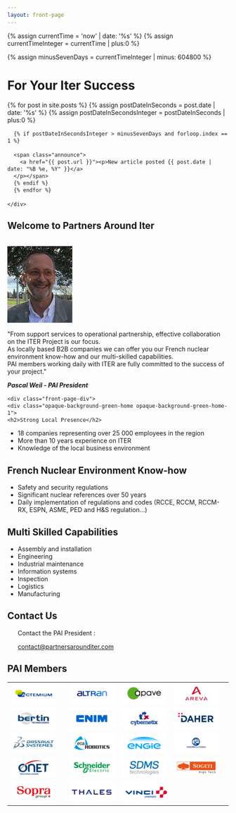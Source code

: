 ```yaml
---
layout: front-page
---
```


 {% assign currentTime = 'now' | date: '%s' %}
  {% assign currentTimeInteger = currentTime | plus:0 %}

  {% assign minusSevenDays = currentTimeInteger | minus: 604800 %}

<!--<p id="jstime"></p>
  <script type="text/javascript">
  var d = new Date();
  var e = d.getTime();
  var p = "<p>" + e + "</p>"</script>
  <script type="text/javascript">
  document.getElementById("jstime").innerHTML = p;
  </script>
 
  <p>Current Time in seconds = {{ currentTime }}</p>

  <p>Current seconds - 7 days: {{'now' | date: "%s" | minus : 604800 | date: "%s" }}</p>
 
  <p>Variable value = {{ currentTime | minus: 604800 }} </p>

  <p>New variable = {{ minusSevenDays }}</p>-->

<div class="front-page-hero">
    <div class="front-page-welcome">
      <h1>For Your Iter Success</h1>
      {% for post in site.posts %}
      {% assign postDateInSeconds = post.date | date: '%s' %}
      {% assign postDateInSecondsInteger = postDateInSeconds | plus:0 %}

      {% if postDateInSecondsInteger > minusSevenDays and forloop.index == 1 %}

      <span class="announce">
        <a href="{{ post.url }}"><p>New article posted {{ post.date | date: "%B %e, %Y" }}</a>
      </p></span>
      {% endif %}
      {% endfor %}

    </div>
</div>

<div class="container">
<section class="intro">
  <h2 class="slogan">Welcome to Partners Around Iter</h2>
  <br>
  <div class="president-photo"><img src="/assets/images/president.jpg" alt="Photo of PAI President"/></div>

  <div class="intro-text"><p>&quot;From support services to operational partnership, effective collaboration on the ITER Project is our focus.<br>As locally based B2B companies we can offer you our French nuclear environment know-how and our multi-skilled capabilities.<br>
PAI members working daily with ITER are fully committed to the success of your project.&quot;</p>
  <cite><strong>Pascal Weil - PAI President</strong></cite></div>
</section>

<section class="front-page-marketing">

    <div class="front-page-div">
    <div class="opaque-background-green-home opaque-background-green-home-1">
    <h2>Strong Local Presence</h2>
  </div>
    <ul>
      <li>18 companies representing over 25 000 employees in the region</li>
      <li>More than 10 years experience on ITER</li>
      <li>Knowledge of the local business environment</li>
    </ul>
  </div>
  <div class="front-page-div">
    <div class="opaque-background-green-home">
    <h2 id="nuclear">French Nuclear Environment Know-how</h2>
  </div>
    <ul>
      <li>Safety and security regulations</li>
      <li>Significant nuclear references over 50 years</li>
      <li>Daily implementation of regulations and codes (RCCE, RCCM, <emp>RCCM-RX</emp>, ESPN, <emp>ASME, PED and H&S regulation</emp>...)</li>
    </ul>
  </div>
  <div class="front-page-div front-page-div-3">
    <div class="opaque-background-green-home opaque-background-green-home-3">
      <h2>Multi Skilled Capabilities</h2>
    </div>
    <ul>
      <li>Assembly and installation</li>
      <li>Engineering</li>
      <li>Industrial maintenance</li>
      <li>Information systems</li>
      <li>Inspection</li>
      <li>Logistics</li>
      <li>Manufacturing</li>
    </ul>
  </div>
</section>

<section class="front-page-info">
  <div class="opaque-background-green-2">
    <h2>Contact Us</h2>
  </div>
  <div class="front-page-info-points">
    <ul>
    <p>Contact the PAI President :</p>
    <a href="mailto:contact@partnersarounditer.com">contact@partnersarounditer.com</a>
    <br>
  </ul>
  </div>
</section>

<section class="front-page-logos">
    <div class="opaque-background-green-2">
      <h2>PAI Members</h2>
    </div>
    <div class="front-page-info-points">
      <div class="table-inner">
    <table class="home-page-table">
      <tr>
        <td><a href="/partners/actemium.html"><img src="assets/images/logos/actemium_small.png"></a><td>
        <td><a href="/partners/altran.html"><img src="assets/images/logos/altran_small.png"></a></td>
        <td><a href="/partners/apave.html"><img src="assets/images/logos/apave_small.png"></a></td>
        <td><a href="/partners/areva.html"><img src="assets/images/logos/areva_small.png"></a><td>
      </tr>
      <tr>
        <td><a href="/partners/bertin-technologies.html"><img src="assets/images/logos/bertin_technologies_small.png"></a><td>
        <td><a href="/partners/cnim.html"><img src="assets/images/logos/cnim_small.png"></a></td>
        <td><a href="/partners/cybernetix.html"><img src="assets/images/logos/cybernetix_small.png"></a></td>
        <td><a href="/partners/daher.html"><img src="assets/images/logos/daher_small.png"></a><td>
      </tr>
      <tr>
        <td><a href="/partners/dassault-systemes.html"><img src="assets/images/logos/dassault_systemes_small.png"></a><td>
        <td><a href="partners/eca-robotics.html"><img src="assets/images/logos/eca_robotics_small.png"></a></td>
        <td><a href="/partners/engie.html"><img src="assets/images/logos/engie_small.png"></a></td>
        <td><a href="/partners/ingenierie-et-conseils.html"><img src="assets/images/logos/ing_conseils_small.png"></a><td>
      </tr>
      <tr>
        <td><a href="/partners/onet-technologies.html"><img src="assets/images/logos/onet_small.png"></a><td>
        <td><a href="/partners/schneider-electric.html"><img src="assets/images/logos/schneider_electric_small.png"></a></td>
        <td><a href="/partners/sdms.html"><img src="assets/images/logos/sdms_small.png"></a></td>
        <td><a href="/partners/sogeti.html"><img src="assets/images/logos/sogeti_small.png"></a><td>
      </tr>
      <tr>
        <td><a href="/partners/sopra.html"><img src="assets/images/logos/sopra_small.png"></a><td>
        <td><a href="/partners/thales.html"><img src="assets/images/logos/thales_small.png"></a></td>
        <td><a href="/partners/vinci-energies.html"><img src="assets/images/logos/vinci_energies_small.png"></a></td>
      </tr>
    </table>
  </div>
  </div>
</section>
</div>